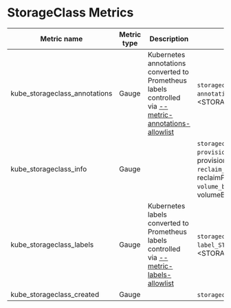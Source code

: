 # StorageClass Metrics

| Metric name                   | Metric type | Description                                                                                                               | Labels/tags                                                                                                                                                                                                             | Status       |
| ----------------------------- | ----------- | ------------------------------------------------------------------------------------------------------------------------- | ----------------------------------------------------------------------------------------------------------------------------------------------------------------------------------------------------------------------- | ------------ |
| kube_storageclass_annotations | Gauge       | Kubernetes annotations converted to Prometheus labels controlled via [--metric-annotations-allowlist](../../developer/cli-arguments.md) | `storageclass`=&lt;storageclass-name&gt; <br> `annotation_STORAGECLASS_ANNOTATION`=&lt;STORAGECLASS_ANNOTATION&gt;                                                                                                      | EXPERIMENTAL |
| kube_storageclass_info        | Gauge       |                                                                                                                           | `storageclass`=&lt;storageclass-name&gt; <br> `provisioner`=&lt;storageclass-provisioner&gt; <br> `reclaim_policy`=&lt;storageclass-reclaimPolicy&gt; <br> `volume_binding_mode`=&lt;storageclass-volumeBindingMode&gt; | STABLE       |
| kube_storageclass_labels      | Gauge       | Kubernetes labels converted to Prometheus labels controlled via [--metric-labels-allowlist](../../developer/cli-arguments.md)           | `storageclass`=&lt;storageclass-name&gt; <br> `label_STORAGECLASS_LABEL`=&lt;STORAGECLASS_LABEL&gt;                                                                                                                     | STABLE       |
| kube_storageclass_created     | Gauge       |                                                                                                                           | `storageclass`=&lt;storageclass-name&gt;                                                                                                                                                                                | STABLE       |
